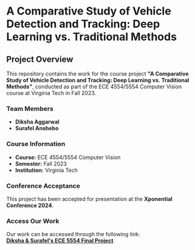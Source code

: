 # **A Comparative Study of Vehicle Detection and Tracking: Deep Learning vs. Traditional Methods**

## **Project Overview**
This repository contains the work for the course project **"A Comparative Study of Vehicle Detection and Tracking: Deep Learning vs. Traditional Methods"**, conducted as part of the ECE 4554/5554 Computer Vision course at Virginia Tech in Fall 2023.

### **Team Members**
- **Diksha Aggarwal**
- **Surafel Anshebo**

### **Course Information**
- **Course:** ECE 4554/5554 Computer Vision
- **Semester:** Fall 2023
- **Institution:** Virginia Tech

### **Conference Acceptance**
This project has been accepted for presentation at the **Xponential Conference 2024**.

### **Access Our Work**
Our work can be accessed through the following link:  
[**Diksha & Surafel's ECE 5554 Final Project**](https://surafeltesfaye.github.io/Diksha_Surafel_ECE.5554_Final_Project/)
